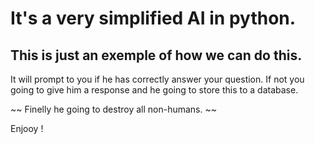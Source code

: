 # It's a very simplified AI in python.

## This is just an exemple of how we can do this.  

It will prompt to you if he has correctly answer your question. If not you going to give him a response and he going to store this to a database.

~~ Finelly he going to destroy all non-humans. ~~

Enjooy !
